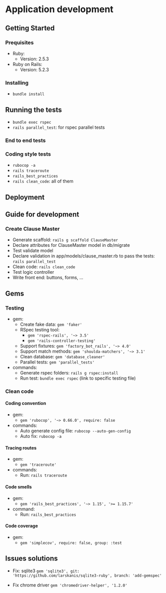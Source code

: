 # Application development

## Getting Started

### Prequisites
* Ruby:
  + Version: 2.5.3
* Ruby on Rails:
  + Version: 5.2.3

### Installing
* `bundle install`

## Running the tests
* `bundle exec rspec`
* `rails parallel_test`: for rspec parallel tests

### End to end tests

### Coding style tests
* `rubocop -a`
* `rails traceroute`
* `rails_best_practices`
* `rails clean_code`: all of them

## Deployment

## Guide for development
### Create Clause Master
* Generate scaffold: 
`rails g scaffold ClauseMaster`
* Declare attributes for ClauseMaster model in db/migrate
* Test validate model
* Declare validation in app/models/clause_master.rb to pass the tests:
`rails parallel_test`
* Clean code:
`rails clean_code`
* Test logic controller
* Write front end: buttons, forms, ...

## Gems
### Testing
* gem:
  + Create fake data: `gem 'faker'`
  + RSpec testing tool: 
    - `gem 'rspec-rails', '~> 3.5'`
    - `gem 'rails-controller-testing'`
  + Support fixtures: `gem 'factory_bot_rails', '~> 4.0'`
  + Support match methods: `gem 'shoulda-matchers', '~> 3.1'`
  + Clean database: `gem 'database_cleaner'`
  + Parallel tests: `gem 'parallel_tests'`
* commands:
  + Generate rspec folders: `rails g rspec:install`
  + Run test: `bundle exec rspec` (link to specific testing file)

### Clean code
#### Coding convention
* gem: 
  + `gem 'rubocop', '~> 0.66.0', require: false`
* commands:
  + Auto generate config file: `rubocop --auto-gen-config`
  + Auto fix: `rubocop -a`

#### Tracing routes
* gem: 
  + `gem 'traceroute'`
* commands:
  + Run: `rails traceroute`

#### Code smells
* gem:
  + `gem 'rails_best_practices', '~> 1.15', '>= 1.15.7'`
* command:
  + Run: `rails_best_practices`

#### Code coverage
* gem:
  + `gem 'simplecov', require: false, group: :test`

## Issues solutions
* Fix: sqlite3
`gem 'sqlite3', git: 'https://github.com/larskanis/sqlite3-ruby', branch: 'add-gemspec'`

* Fix chrome driver
`gem 'chromedriver-helper', '1.2.0'`
